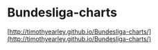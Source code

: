# Bundesliga-charts

[http://timothyearley.github.io/Bundesliga-charts/](http://timothyearley.github.io/Bundesliga-charts/)
